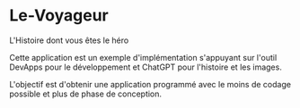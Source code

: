 # Le-Voyageur
L'Histoire dont vous êtes le héro

Cette application est un exemple d'implémentation s'appuyant sur l'outil DevApps pour le développement et ChatGPT pour l'histoire et les images.

L'objectif est d'obtenir une application programmé avec le moins de codage possible et plus de phase de conception.
